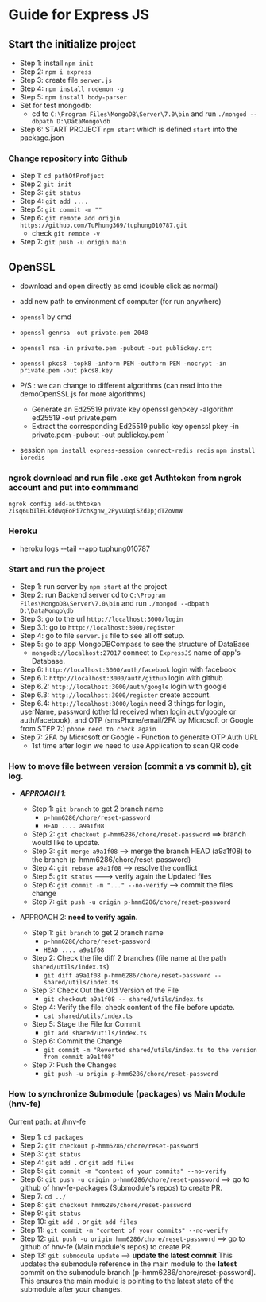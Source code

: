 # Guide for Express JS

## Start the initialize project

+ Step 1: install `npm init`
+ Step 2: `npm i express`
+ Step 3: create file `server.js`
+ Step 4: `npm install nodemon -g`
+ Step 5: `npm install body-parser`
+ Set for test mongodb:
  + cd to `C:\Program Files\MongoDB\Server\7.0\bin` and run `./mongod --dbpath D:\DataMongo\db` 
+ Step 6: START PROJECT `npm start` which is defined `start` into the package.json
  
### Change repository into Github

+ Step 1: `cd pathOfProfject`
+ Step 2 `git init`
+ Step 3: `git status`
+ Step 4: `git add ....`
+ Step 5: `git commit -m ""`
+ Step 6: `git remote add origin https://github.com/TuPhung369/tuphung010787.git`
  + check `git remote -v`
+ Step 7: `git push -u origin main`
  
## OpenSSL

+ download and open directly as cmd (double click as normal)
+ add new path to environment of computer (for run anywhere)
+ `openssl` by cmd
+ `openssl genrsa -out private.pem 2048`
+ `openssl rsa -in private.pem -pubout -out publickey.crt`
+ `openssl pkcs8 -topk8 -inform PEM -outform PEM -nocrypt -in private.pem -out pkcs8.key`

+ P/S : we can change to different algorithms (can read into the demoOpenSSL.js for more algorithms)
  + Generate an Ed25519 private key
    openssl genpkey -algorithm ed25519 -out private.pem
  + Extract the corresponding Ed25519 public key
    openssl pkey -in private.pem -pubout -out publickey.pem
`
+ session
`npm install express-session connect-redis redis`
`npm install ioredis`

### ngrok download and run file .exe get Authtoken from ngrok account and put into commmand

`ngrok config add-authtoken 2isq6ubIlELkddwqEoPi7chKgnw_2PyvUDqiSZdJpjdTZoVmW`

### Heroku

+ heroku logs --tail --app tuphung010787

### Start and run the project

+ Step 1: run server by `npm start` at the project
+ Step 2: run Backend server cd to `C:\Program Files\MongoDB\Server\7.0\bin` and run `./mongod --dbpath D:\DataMongo\db`
+ Step 3: go to the url `http://localhost:3000/login`
+ Step 3.1: go to `http://localhost:3000/register`
+ Step 4: go to file `server.js` file to see all off setup.
+ Step 5: go to app MongoDBCompass to see the structure of DataBase
  + `mongodb://localhost:27017` connect to `ExpressJS` name of app's Database.
+ Step 6: `http://localhost:3000/auth/facebook` login with facebook
+ Step 6.1: `http://localhost:3000/auth/github` login with github
+ Step 6.2: `http://localhost:3000/auth/google` login with google
+ Step 6.3: `http://localhost:3000/register` create account.
+ Step 6.4: `http://localhost:3000/login` need 3 things for login, userName, password (otherId received when login auth/google or auth/facebook), and OTP (smsPhone/email/2FA by Microsoft or Google from STEP 7:) `phone need to check again`
+ Step 7: 2FA by Microsoft or Google - Function to generate OTP Auth URL
  + 1st time after login we need to use Application to scan QR code 

### How to move file between version (commit a vs commit b), git log.

+ ***APPROACH 1***:
  + Step 1: `git branch` to get 2 branch name
    + `p-hmm6286/chore/reset-password`
    + `HEAD .... a9a1f08`
  + Step 2: `git checkout p-hmm6286/chore/reset-password` ==> branch would like to update.
  + Step 3: `git merge a9a1f08` --> merge the branch HEAD (a9a1f08) to the branch (p-hmm6286/chore/reset-password)
  + Step 4: `git rebase a9a1f08` --> resolve the conflict
  + Step 5: `git status` ---> verify again the Updated files
  + Step 6: `git commit -m "..." --no-verify` --> commit the files change
  + Step 7: `git push -u origin p-hmm6286/chore/reset-password`

+ APPROACH 2: **need to verify again**.
  + Step 1: `git branch` to get 2 branch name
    + `p-hmm6286/chore/reset-password`
    + `HEAD .... a9a1f08`
  + Step 2: Check the file diff 2 branches (file name at the path `shared/utils/index.ts`)
    + `git diff a9a1f08 p-hmm6286/chore/reset-password -- shared/utils/index.ts`
  + Step 3: Check Out the Old Version of the File
    + `git checkout a9a1f08 -- shared/utils/index.ts`
  + Step 4: Verify the file: check content of the file before update.
    + `cat shared/utils/index.ts`
  + Step 5: Stage the File for Commit
    + `git add shared/utils/index.ts`
  + Step 6: Commit the Change
    + `git commit -m "Reverted shared/utils/index.ts to the version from commit a9a1f08"`
  + Step 7: Push the Changes
    + `git push -u origin p-hmm6286/chore/reset-password`

### How to synchronize Submodule (packages) vs Main Module (hnv-fe)

Current path: at /hnv-fe

+ Step 1: `cd packages`
+ Step 2: `git checkout p-hmm6286/chore/reset-password`
+ Step 3: `git status`
+ Step 4: `git add .` or `git add files`
+ Step 5: `git commit -m "content of your commits" --no-verify`
+ Step 6: `git push -u origin p-hmm6286/chore/reset-password` ==> go to github of hnv-fe-packages (Submodule's repos) to create PR.
+ Step 7: `cd ../`
+ Step 8: `git checkout hmm6286/chore/reset-password`
+ Step 9: `git status`
+ Step 10: `git add .` or `git add files`
+ Step 11: `git commit -m "content of your commits" --no-verify`
+ Step 12: `git push -u origin hmm6286/chore/reset-password` ==> go to github of hnv-fe (Main module's repos) to create PR.
+ Step 13: `git submodule update` --> **update the latest commit** This updates the submodule reference in the main module to the **latest** commit on the submodule branch (p-hmm6286/chore/reset-password). This ensures the main module is pointing to the latest state of the submodule after your changes.